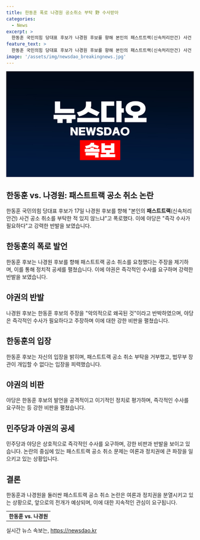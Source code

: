 ```yaml
---
title: 한동훈 폭로 나경원 공소취소 부탁 野 수사받아
categories:
  - News
excerpt: >
  한동훈 국민의힘 당대표 후보가 나경원 후보를 향해 본인의 패스트트랙(신속처리안건) 사건 공소 취소를 부탁한 적 있지 않느냐고 폭로했다. 나 후보는 해야 할 말, 하지 말아야 할 말 구분 못 하고 심지어 아주 악의적으로 왜곡까지 해서 보수 진영 전체를 낭떠러지로 내몰고 있다고 반받아 야권은 즉각 수사가 필요하다고 공세를 이어갔다. 지지자들은 이에 반박하며 한 후보의 발언이 우리 당을 위험에 빠뜨리는 폭탄이라고 며 본인만 살자는 한 후보의 이기적인 정치로, 정권과 우리 당이 더 힘들어지고 있다고 했다.
feature_text: >
  한동훈 국민의힘 당대표 후보가 나경원 후보를 향해 본인의 패스트트랙(신속처리안건) 사건 공소 취소를 부탁한 적 있지 않느냐고 폭로했다. 나 후보는 해야 할 말, 하지 말아야 할 말 구분 못 하고 심지어 아주 악의적으로 왜곡까지 해서 보수 진영 전체를 낭떠러지로 내몰고 있다고 반받아 야권은 즉각 수사가 필요하다고 공세를 이어갔다. 지지자들은 이에 반박하며 한 후보의 발언이 우리 당을 위험에 빠뜨리는 폭탄이라고 며 본인만 살자는 한 후보의 이기적인 정치로, 정권과 우리 당이 더 힘들어지고 있다고 했다.
image: '/assets/img/newsdao_breakingnews.jpg'
---
```


<p><img src="/assets/img/newsdao_breakingnews.jpg" alt="implanttips 속보" /></p>

<h2 data-ke-size="size26"><b>한동훈</b> vs. 나경원: 패스트트랙 공소 취소 논란</h2>

<p data-ke-size="size16">한동훈 국민의힘 당대표 후보가 17일 나경원 후보를 향해 "본인의 <b>패스트트랙</b>(신속처리안건) 사건 공소 취소를 부탁한 적 있지 않느냐"고 폭로했다. 이에 야당은 "즉각 수사가 필요하다"고 강력한 반발을 보였습니다.</p>

<h2 data-ke-size="size20">한동훈의 폭로 발언</h2>

<p data-ke-size="size16">한동훈 후보는 나경원 후보를 향해 패스트트랙 공소 취소를 요청했다는 주장을 제기하며, 이를 통해 정치적 공세를 펼쳤습니다. 이에 야권은 즉각적인 수사를 요구하며 강력한 반발을 보였습니다.</p>

<h2 data-ke-size="size20">야권의 반발</h2>

<p data-ke-size="size16">나경원 후보는 한동훈 후보의 주장을 "악의적으로 왜곡된 것"이라고 반박하였으며, 야당은 즉각적인 수사가 필요하다고 주장하며 이에 대한 강한 비판을 펼쳤습니다.</p>

<h2 data-ke-size="size20">한동훈의 입장</h2>

<p data-ke-size="size16">한동훈 후보는 자신의 입장을 밝히며, 패스트트랙 공소 취소 부탁을 거부했고, 법무부 장관이 개입할 수 없다는 입장을 피력했습니다.</p>

<h2 data-ke-size="size20">야권의 비판</h2>

<p data-ke-size="size16">야당은 한동훈 후보의 발언을 공격적이고 이기적인 정치로 평가하며, 즉각적인 수사를 요구하는 등 강한 비판을 펼쳤습니다.</p>

<h2 data-ke-size="size20">민주당과 야권의 공세</h2>

<p data-ke-size="size16">민주당과 야당은 상호적으로 즉각적인 수사를 요구하며, 강한 비판과 반발을 보이고 있습니다. 논란의 중심에 있는 패스트트랙 공소 취소 문제는 여론과 정치권에 큰 파장을 일으키고 있는 상황입니다.</p>

<h2 data-ke-size="size20">결론</h2>

<p data-ke-size="size16">한동훈과 나경원을 둘러싼 패스트트랙 공소 취소 논란은 여론과 정치권을 분열시키고 있는 상황으로, 앞으로의 전개가 예상되며, 이에 대한 지속적인 관심이 요구됩니다.</p>

<table>
    <tbody>
        <tr>
            <td style="text-align: center; height: 17px;"><b>한동훈 vs. 나경원</b></td>
        </tr>
    </tbody>
</table>
실시간 뉴스 속보는, <a href="https://newsdao.kr" rel="dofollow">https://newsdao.kr</a>


